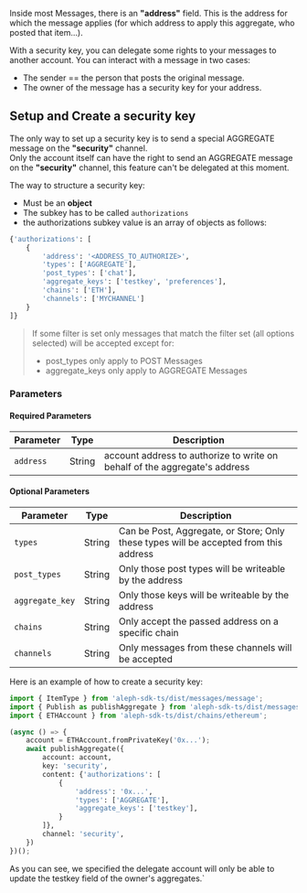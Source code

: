 Inside most Messages, there is an **"address"** field. This is the address for which the message applies (for which address to apply this aggregate, who posted that item…).</br>

With a security key, you can delegate some rights to your messages to another account. You can interact with a message in two cases:<br>

- The sender == the person that posts the original message.
- The owner of the message has a security key for your address.

## Setup and Create a security key

The only way to set up a security key is to send a special AGGREGATE message on the **"security"** channel.<br>
Only the account itself can have the right to send an AGGREGATE message on the **"security"** channel, this feature can't be delegated at this moment.<br>

The way to structure a security key:

- Must be an **object**
- The subkey has to be called `authorizations`
- the authorizations subkey value is an array of objects as follows:

```python
{'authorizations': [
    {
        'address': '<ADDRESS_TO_AUTHORIZE>',
        'types': ['AGGREGATE'],
        'post_types': ['chat'],
        'aggregate_keys': ['testkey', 'preferences'],
        'chains': ['ETH'],
        'channels': ['MYCHANNEL']
    }
]}
```

> If some filter is set only messages that match the filter set (all options selected) will be accepted except for:
>
> - post_types only apply to POST Messages
> - aggregate_keys only apply to AGGREGATE Messages

### Parameters

#### Required Parameters

| Parameter | Type   | Description                                                                |
|-----------|--------|----------------------------------------------------------------------------|
| `address` | String | account address to authorize to write on behalf of the aggregate's address |


#### Optional Parameters

| Parameter       | Type   | Description                                                                           |
|-----------------|--------|---------------------------------------------------------------------------------------|
| `types`         | String | Can be Post, Aggregate, or Store; Only these types will be accepted from this address |
| `post_types`    | String | Only those post types will be writeable by the address                                |
| `aggregate_key` | String | Only those keys will be writeable by the address                                      |
| `chains`        | String | Only accept the passed address on a specific chain                                    |
| `channels`      | String | Only messages from these channels will be accepted                                    |

Here is an example of how to create a security key:

```python
import { ItemType } from 'aleph-sdk-ts/dist/messages/message';
import { Publish as publishAggregate } from 'aleph-sdk-ts/dist/messages/aggregate';
import { ETHAccount } from 'aleph-sdk-ts/dist/chains/ethereum';

(async () => {
    account = ETHAccount.fromPrivateKey('0x...');
    await publishAggregate({
        account: account,
        key: 'security',
        content: {'authorizations': [
            {
                'address': '0x...',
                'types': ['AGGREGATE'],
                'aggregate_keys': ['testkey'],
            }
        ]},
        channel: 'security',
    })
})();
```

As you can see, we specified the delegate account will only be able to update the testkey field of the owner's aggregates.`

